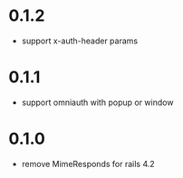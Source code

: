# 0.1.2

- support x-auth-header params

# 0.1.1

- support omniauth with popup or window

# 0.1.0

- remove MimeResponds for rails 4.2